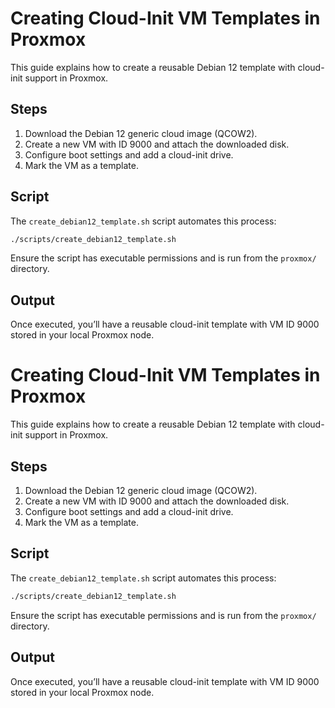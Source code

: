 # Creating Cloud-Init VM Templates in Proxmox

This guide explains how to create a reusable Debian 12 template with cloud-init support in Proxmox.

## Steps

1. Download the Debian 12 generic cloud image (QCOW2).
2. Create a new VM with ID 9000 and attach the downloaded disk.
3. Configure boot settings and add a cloud-init drive.
4. Mark the VM as a template.

## Script

The `create_debian12_template.sh` script automates this process:

```bash
./scripts/create_debian12_template.sh
```

Ensure the script has executable permissions and is run from the `proxmox/` directory.

## Output

Once executed, you’ll have a reusable cloud-init template with VM ID 9000 stored in your local Proxmox node.

# Creating Cloud-Init VM Templates in Proxmox

This guide explains how to create a reusable Debian 12 template with cloud-init support in Proxmox.

## Steps

1. Download the Debian 12 generic cloud image (QCOW2).
2. Create a new VM with ID 9000 and attach the downloaded disk.
3. Configure boot settings and add a cloud-init drive.
4. Mark the VM as a template.

## Script

The `create_debian12_template.sh` script automates this process:

```bash
./scripts/create_debian12_template.sh
```

Ensure the script has executable permissions and is run from the `proxmox/` directory.

## Output

Once executed, you’ll have a reusable cloud-init template with VM ID 9000 stored in your local Proxmox node.